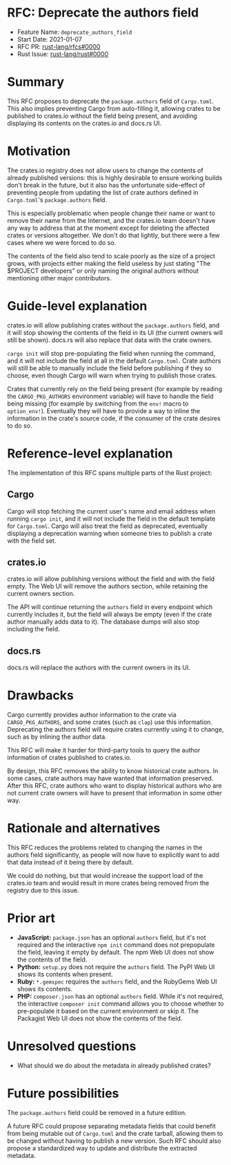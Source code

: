 # RFC: Deprecate the authors field

- Feature Name: `deprecate_authors_field`
- Start Date: 2021-01-07
- RFC PR: [rust-lang/rfcs#0000](https://github.com/rust-lang/rfcs/pull/0000)
- Rust Issue: [rust-lang/rust#0000](https://github.com/rust-lang/rust/issues/0000)

# Summary
[summary]: #summary

This RFC proposes to deprecate the `package.authors` field of `Cargo.toml`.
This also implies preventing Cargo from auto-filling it, allowing crates to be
published to crates.io without the field being present, and avoiding displaying
its contents on the crates.io and docs.rs UI.

# Motivation
[motivation]: #motivation

The crates.io registry does not allow users to change the contents of already
published versions: this is highly desirable to ensure working builds don't
break in the future, but it also has the unfortunate side-effect of preventing
people from updating the list of crate authors defined in `Cargo.toml`'s
`package.authors` field.

This is especially problematic when people change their name or want to remove
their name from the Internet, and the crates.io team doesn't have any way to
address that at the moment except for deleting the affected crates or versions
altogether. We don't do that lightly, but there were a few cases where we were
forced to do so.

The contents of the field also tend to scale poorly as the size of a project
grows, with projects either making the field useless by just stating "The
$PROJECT developers" or only naming the original authors without mentioning
other major contributors.

# Guide-level explanation
[guide-level-explanation]: #guide-level-explanation

crates.io will allow publishing crates without the `package.authors` field, and
it will stop showing the contents of the field in its UI (the current owners
will still be shown). docs.rs will also replace that data with the crate
owners.

`cargo init` will stop pre-populating the field when running the command, and
it will not include the field at all in the default `Cargo.toml`. Crate authors
will still be able to manually include the field before publishing if they so
choose, even though Cargo will warn when trying to publish those crates.

Crates that currently rely on the field being present (for example by reading
the `CARGO_PKG_AUTHORS` environment variable) will have to handle the field
being missing (for example by switching from the `env!` macro to
`option_env!`). Eventually they will have to provide a way to inline the
information in the crate's source code, if the consumer of the crate desires to
do so.

# Reference-level explanation
[reference-level-explanation]: #reference-level-explanation

The implementation of this RFC spans multiple parts of the Rust project:

## Cargo

Cargo will stop fetching the current user's name and email address when running
`cargo init`, and it will not include the field in the default template for
`Cargo.toml`. Cargo will also treat the field as deprecated, eventually
displaying a deprecation warning when someone tries to publish a crate with the
field set.

## crates.io

crates.io will allow publishing versions without the field and with the field
empty. The Web UI will remove the authors section, while retaining the current
owners section.

The API will continue returning the `authors` field in every endpoint which
currently includes it, but the field will always be empty (even if the crate
author manually adds data to it). The database dumps will also stop including
the field.

## docs.rs

docs.rs will replace the authors with the current owners in its UI.

# Drawbacks
[drawbacks]: #drawbacks

Cargo currently provides author information to the crate via
`CARGO_PKG_AUTHORS`, and some crates (such as `clap`) use this information.
Deprecating the authors field will require crates currently using it to change,
such as by inlining the author data.

This RFC will make it harder for third-party tools to query the author
information of crates published to crates.io.

By design, this RFC removes the ability to know historical crate authors. In
some cases, crate authors may have wanted that information preserved. After
this RFC, crate authors who want to display historical authors who are not
current crate owners will have to present that information in some other way.

# Rationale and alternatives
[rationale-and-alternatives]: #rationale-and-alternatives

This RFC reduces the problems related to changing the names in the authors
field significantly, as people will now have to explicitly want to add that
data instead of it being there by default.

We could do nothing, but that would increase the support load of the crates.io
team and would result in more crates being removed from the registry due to
this issue.

# Prior art
[prior-art]: #prior-art

* **JavaScript:** `package.json` has an optional `authors` field, but it's not
  required and the interactive `npm init` command does not prepopulate the
  field, leaving it empty by default. The npm Web UI does not show the contents
  of the field.
* **Python:** `setup.py` does not require the `authors` field. The PyPI Web UI
  shows its contents when present.
* **Ruby:** `*.gemspec` requires the `authors` field, and the RubyGems Web UI
  shows its contents.
* **PHP:** `composer.json` has an optional `authors` field. While it's not
  required, the interactive `composer init` command allows you to choose
  whether to pre-populate it based on the current environment or skip it. The
  Packagist Web UI does not show the contents of the field.

# Unresolved questions
[unresolved-questions]: #unresolved-questions

* What should we do about the metadata in already published crates?

# Future possibilities
[future-possibilities]: #future-possibilities

The `package.authors` field could be removed in a future edition.

A future RFC could propose separating metadata fields that could benefit from
being mutable out of `Cargo.toml` and the crate tarball, allowing them to be
changed without having to publish a new version. Such RFC should also propose a
standardized way to update and distribute the extracted metadata.
